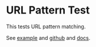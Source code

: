 # URL Pattern Test

This tests URL pattern matching.

See [example] and [github] and [docs].

[example]: https://example.com/page
[github]: https://github.com/project
[docs]: https://docs.example.com/guide
